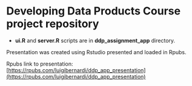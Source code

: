 # Developing Data Products Course project repository

- **ui.R** and **server.R** scripts are in **ddp_assignment_app** directory.

Presentation was created using Rstudio presented and loaded in Rpubs.

Rpubs link to presentation: [https://rpubs.com/luigibernardi/ddp_app_presentation](https://rpubs.com/luigibernardi/ddp_app_presentation)


